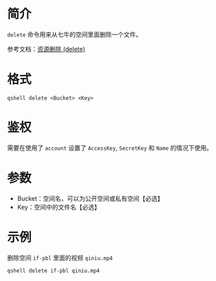 # 简介
`delete` 命令用来从七牛的空间里面删除一个文件。

参考文档：[资源删除 (delete)](http://developer.qiniu.com/code/v6/api/kodo-api/rs/delete.html)

# 格式
```
qshell delete <Bucket> <Key>
```

# 鉴权
需要在使用了 `account` 设置了 `AccessKey`, `SecretKey` 和 `Name` 的情况下使用。

# 参数
- Bucket：空间名，可以为公开空间或私有空间【必选】
- Key：空间中的文件名【必选】             

# 示例
删除空间 `if-pbl` 里面的视频 `qiniu.mp4`
```
qshell delete if-pbl qiniu.mp4
```
